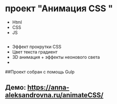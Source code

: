 # проект "Анимация CSS "

- Html
- CSS
- JS

##

- Эффект прокрутки CSS
- Цвет текста градиент
- 3D анимация + эффекты неонового света
-

##Проект собран с помощь Gulp

## Демо: https://anna-aleksandrovna.ru/animateCSS/
